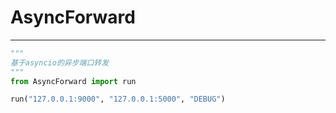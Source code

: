 # AsyncForward

****
```python
"""
基于asyncio的异步端口转发
"""
from AsyncForward import run

run("127.0.0.1:9000", "127.0.0.1:5000", "DEBUG")
```